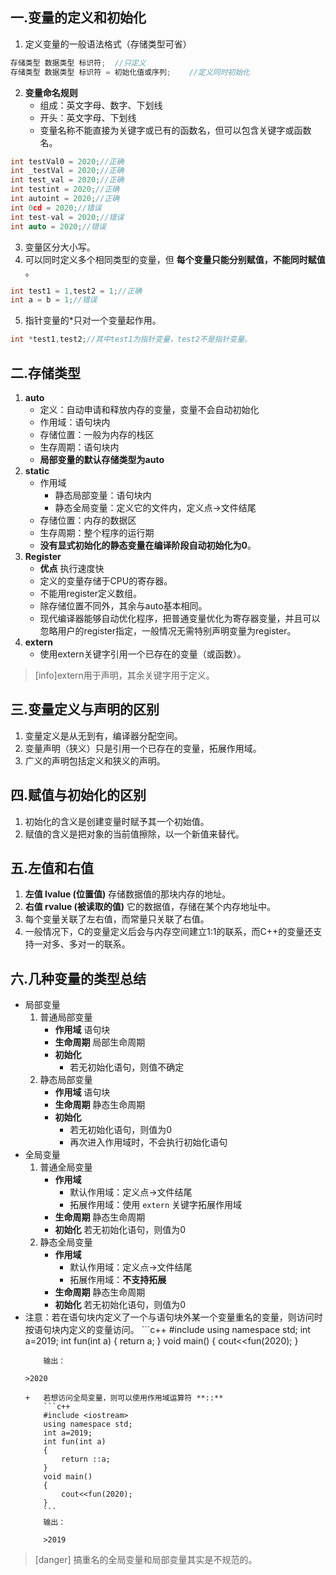 ## 一.变量的定义和初始化

1.	定义变量的一般语法格式（存储类型可省）
```c++
存储类型 数据类型 标识符;	//只定义
存储类型 数据类型 标识符 = 初始化值或序列;	//定义同时初始化
```
2.	**变量命名规则**
	+	组成：英文字母、数字、下划线
	+	开头：英文字母、下划线
	+	变量名称不能直接为关键字或已有的函数名，但可以包含关键字或函数名。
```c++
int testVal0 = 2020;//正确
int _testVal = 2020;//正确
int test_val = 2020;//正确
int testint = 2020;//正确
int autoint = 2020;//正确
int 0cd = 2020;//错误
int test-val = 2020;//错误
int auto = 2020;//错误
```
3.	变量区分大小写。
4.	可以同时定义多个相同类型的变量，但 **每个变量只能分别赋值，不能同时赋值** 。
```c++
int test1 = 1,test2 = 1;//正确
int a = b = 1;//错误
```

5.	指针变量的\*只对一个变量起作用。
```c++
int *test1,test2;//其中test1为指针变量，test2不是指针变量。
```
## 二.存储类型
1.	**auto**
	+	定义：自动申请和释放内存的变量，变量不会自动初始化
    +	作用域：语句块内
    +	存储位置：一般为内存的栈区
    +	生存周期：语句块内
    +	**局部变量的默认存储类型为auto**
2.	**static**
	+	作用域
		+	静态局部变量：语句块内
		+	静态全局变量：定义它的文件内，定义点->文件结尾
	+	存储位置：内存的数据区
	+	生存周期：整个程序的运行期
	+	**没有显式初始化的静态变量在编译阶段自动初始化为0**。
3.	**Register**
	+	**优点** 执行速度快
	+	定义的变量存储于CPU的寄存器。
	+	不能用register定义数组。
	+	除存储位置不同外，其余与auto基本相同。
	+	现代编译器能够自动优化程序，把普通变量优化为寄存器变量，并且可以忽略用户的register指定，一般情况无需特别声明变量为register。
4.	**extern** 
	+ 使用extern关键字引用一个已存在的变量（或函数）。

>[info]extern用于声明，其余关键字用于定义。

## 三.变量定义与声明的区别
1.	变量定义是从无到有，编译器分配空间。
2.	变量声明（狭义）只是引用一个已存在的变量，拓展作用域。
3.	广义的声明包括定义和狭义的声明。

## 四.赋值与初始化的区别
1.	初始化的含义是创建变量时赋予其一个初始值。
2.	赋值的含义是把对象的当前值擦除，以一个新值来替代。
## 五.左值和右值

1.	**左值 lvalue (位置值)** 存储数据值的那块内存的地址。
2.	**右值 rvalue (被读取的值)** 它的数据值，存储在某个内存地址中。
3. 每个变量关联了左右值，而常量只关联了右值。
4. 一般情况下，C的变量定义后会与内存空间建立1:1的联系，而C++的变量还支持一对多、多对一的联系。

## 六.几种变量的类型总结
+	局部变量
	1.	普通局部变量
		+	**作用域** 语句块
		+	**生命周期** 局部生命周期
		+	**初始化** 
			+	若无初始化语句，则值不确定
	2.	静态局部变量
		+	**作用域** 语句块
		+	**生命周期** 静态生命周期
		+	**初始化** 
			+	若无初始化语句，则值为0
			+	再次进入作用域时，不会执行初始化语句
+	全局变量
	1.	普通全局变量
		+	**作用域** 
			+	默认作用域：定义点->文件结尾
			+	拓展作用域：使用 `extern` 关键字拓展作用域
		+	**生命周期** 静态生命周期
		+	**初始化** 若无初始化语句，则值为0
	2.	静态全局变量
		+	**作用域**
			+	默认作用域：定义点->文件结尾
			+	拓展作用域：**不支持拓展** 
		+	**生命周期** 静态生命周期
		+	**初始化** 若无初始化语句，则值为0
+	注意：若在语句块内定义了一个与语句块外某一个变量重名的变量，则访问时按语句块内定义的变量访问。
		```c++
		#include <iostream>
		using namespace std;
		int a=2019;
		int fun(int a)
		{
			return a;
		}
		void main()
		{
			cout<<fun(2020);
		} 
	```
		输出：
	
	>2020
	
	+	若想访问全局变量，则可以使用作用域运算符 **::**
		```c++
		#include <iostream>
		using namespace std;
		int a=2019;
		int fun(int a)
		{
			return ::a;
		}
		void main()
		{
			cout<<fun(2020);
		} 
		```
		输出：
		
		>2019
	
>[danger] 搞重名的全局变量和局部变量其实是不规范的。

